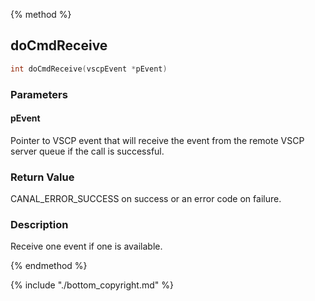 
{% method %}
## doCmdReceive

```c
int doCmdReceive(vscpEvent *pEvent)
```

### Parameters

#### pEvent
Pointer to VSCP event that will receive the event from the remote VSCP server queue if the call is successful.

### Return Value
CANAL_ERROR_SUCCESS on success or an error code on failure. 

### Description
Receive one event if one is available.

{% endmethod %}

{% include "./bottom_copyright.md" %}